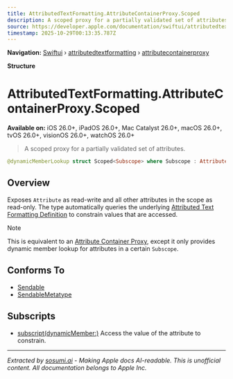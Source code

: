 ```yaml
---
title: AttributedTextFormatting.AttributeContainerProxy.Scoped
description: A scoped proxy for a partially validated set of attributes.
source: https://developer.apple.com/documentation/swiftui/attributedtextformatting/attributecontainerproxy/scoped
timestamp: 2025-10-29T00:13:35.787Z
---
```


**Navigation:** [Swiftui](/documentation/swiftui) › [attributedtextformatting](/documentation/swiftui/attributedtextformatting) › [attributecontainerproxy](/documentation/swiftui/attributedtextformatting/attributecontainerproxy)

**Structure**

# AttributedTextFormatting.AttributeContainerProxy.Scoped

**Available on:** iOS 26.0+, iPadOS 26.0+, Mac Catalyst 26.0+, macOS 26.0+, tvOS 26.0+, visionOS 26.0+, watchOS 26.0+

> A scoped proxy for a partially validated set of attributes.

```swift
@dynamicMemberLookup struct Scoped<Subscope> where Subscope : AttributeScope
```

## Overview

Exposes `Attribute` as read-write and all other attributes in the scope as read-only. The type automatically queries the underlying [Attributed Text Formatting Definition](/documentation/swiftui/attributedtextformattingdefinition) to constrain values that are accessed.

> [!NOTE]
> This is equivalent to an [Attribute Container Proxy](/documentation/swiftui/attributedtextformatting/attributecontainerproxy), except it only provides dynamic member lookup for attributes in a certain `Subscope`.

## Conforms To

- [Sendable](/documentation/Swift/Sendable)
- [SendableMetatype](/documentation/Swift/SendableMetatype)

## Subscripts

- [subscript(dynamicMember:)](/documentation/swiftui/attributedtextformatting/attributecontainerproxy/scoped/subscript(dynamicmember:)) Access the value of the attribute to constrain.

---

*Extracted by [sosumi.ai](https://sosumi.ai) - Making Apple docs AI-readable.*
*This is unofficial content. All documentation belongs to Apple Inc.*

